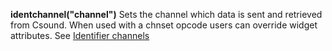 <a name="identchannel"></a>
**identchannel("channel")**
Sets the channel which data is sent and retrieved from Csound. When used with a chnset opcode users can override widget attributes. See [Identifier channels](./identchannels.html)
